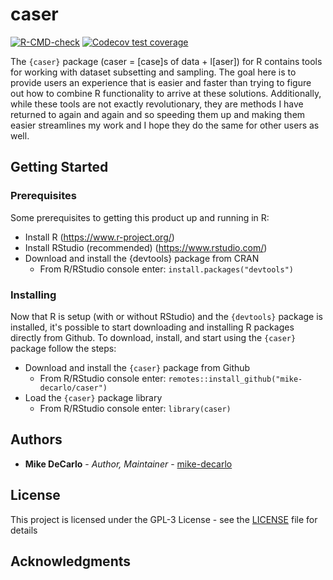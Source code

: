 # caser
<!-- badges: start -->
[![R-CMD-check](https://github.com/mike-decarlo/caser/actions/workflows/R-CMD-check.yaml/badge.svg)](https://github.com/mike-decarlo/caser/actions/workflows/R-CMD-check.yaml)
[![Codecov test coverage](https://codecov.io/gh/mike-decarlo/caser/branch/main/graph/badge.svg)](https://app.codecov.io/gh/mike-decarlo/caser?branch=master)
<!-- badges: end -->

The <code>{caser}</code> package (caser = [case]s of data + l[aser]) for R contains tools for working with dataset subsetting and sampling. The goal here is to provide users an experience that is easier and faster than trying to figure out how to combine R functionality to arrive at these solutions. Additionally, while these tools are not exactly revolutionary, they are methods I have returned to again and again and so speeding them up and making them easier streamlines my work and I hope they do the same for other users as well.

## Getting Started

### Prerequisites

Some prerequisites to getting this product up and running in R:
- Install R (https://www.r-project.org/)
- Install RStudio (recommended) (https://www.rstudio.com/)
- Download and install the {devtools} package from CRAN
  - From R/RStudio console enter: <code>install.packages("devtools")</code>

### Installing

Now that R is setup (with or without RStudio) and the <code>{devtools}</code> package is installed, it's possible to start downloading and installing R packages directly from Github. To download, install, and start using the <code>{caser}</code> package follow the steps:
- Download and install the <code>{caser}</code> package from Github
  - From R/RStudio console enter: <code>remotes::install_github("mike-decarlo/caser")</code>
- Load the <code>{caser}</code> package library
  - From R/RStudio console enter: <code>library(caser)</code>

## Authors

* **Mike DeCarlo** - *Author, Maintainer* - [mike-decarlo](https://github.com/mike-decarlo)

## License

This project is licensed under the GPL-3 License - see the [LICENSE](LICENSE) file for details

## Acknowledgments
